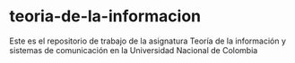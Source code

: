# teoria-de-la-informacion
Este es el repositorio de trabajo de la asignatura Teoría de la información y sistemas de comunicación en la Universidad Nacional de Colombia
